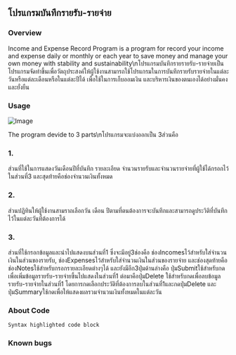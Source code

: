 ## โปรแกรมบันทึกรายรับ-รายจ่าย

### Overview

Income and Expense Record Program is a program for record your income and expense daily or monthly or each year to save money and manage your own money with stability and sustainability\nโปรแกรมบันทึกรายรายรับ-รายจ่ายเป็นโปรแกรมจัดทำขึ้นเพื่อวัตถุประสงค์ให้ผู้ใช้งานสามารถใช้โปรแกรมในการบันทึกรายรับรายจ่ายในแต่ละวันหรือแต่ละเดือนหรือในแต่ละปีได้ เพื่อใช้ในการเก็บออมเงิน และบริหารเงินของตนเองได้อย่างมั่นคงและยั่งยืน

### Usage

![Image](https://i.imgur.com/ka1L0OY.jpg)

The program devide to 3 parts\nโปรแกรมจะแบ่งออกเป็น 3ส่วนคือ 

### 1.
  ส่วนที่ใช้ในการแสดงวันเดือนปีที่บันทึก รายละเอียด จำนวนรายรับและจำนวนรายจ่ายที่ผู้ใช้ได้กรอกไว้ในส่วนที่3 และสุดท้ายคือช่องจำนวนเงินทั้งหมด 

### 2.
  ส่วนปฎิทินให้ผู้ใช้งานสามราถเลือกวัน เดือน ปีตามที่ตนต้องการจะบันทึกและสามารถดูประวิติที่บันทึกไว้ในแต่ละวันที่ต้องการได้ 

### 3.
  ส่วนที่ใช้กรอกข้อมูลและนำไปแสดงบนส่วนที่1 ซึ่งจะมีอยู่3ช่องคือ ช่องIncomesไว้สำหรับใส่จำนวนเงินในส่วนของรายรับ, ช่องExpensesไว้สำหรับใส่จำนวนเงินในส่วนของรายจ่าย และช่องสุดท้ายคือช่องNotesใช้สำหรับกรอกรายละเอียดต่างๆได้ และยังมีอีก3ปุ่มด้านล่างคือ ปุ่มSubmitใช้สำหรับกดเพื่อเพิ่มข้อมูลรายรับ-รายจ่ายขึ้นไปแสดงในส่วนที่1 ต่อมาคือปุ่มDelete ใช้สำหรับกดเพื่อลบข้อมูลรายรับ-รายจ่ายในส่วนที่1 โดยการกดเลือกประวัติที่ต้องการลบในส่วนที่1และกดปุ่มDelete และปุ่มSummaryใช้กดเพื่อให้แสดงผลรวมจำนวนเงินทั้งหมดในแต่ละวัน

### About Code

```markdown
Syntax highlighted code block

```

### Known bugs

